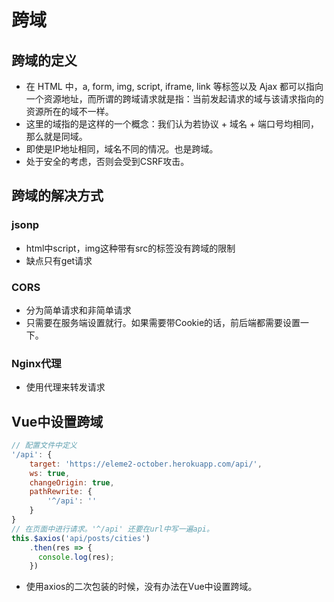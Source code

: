 # 跨域

## 跨域的定义

* 在 HTML 中，a, form, img, script, iframe, link 等标签以及 Ajax 都可以指向一个资源地址，而所谓的跨域请求就是指：当前发起请求的域与该请求指向的资源所在的域不一样。
* 这里的域指的是这样的一个概念：我们认为若协议 + 域名 + 端口号均相同，那么就是同域。
* 即使是IP地址相同，域名不同的情况。也是跨域。
* 处于安全的考虑，否则会受到CSRF攻击。

## 跨域的解决方式

### jsonp

* html中script，img这种带有src的标签没有跨域的限制
* 缺点只有get请求

### CORS

* 分为简单请求和非简单请求
* 只需要在服务端设置就行。如果需要带Cookie的话，前后端都需要设置一下。

### Nginx代理

* 使用代理来转发请求

## Vue中设置跨域

```js
// 配置文件中定义
'/api': {
    target: 'https://eleme2-october.herokuapp.com/api/',
    ws: true,
    changeOrigin: true,
    pathRewrite: {
        '^/api': ''
    }
}
// 在页面中进行请求。'^/api' 还要在url中写一遍api。
this.$axios('api/posts/cities')
    .then(res => {
      console.log(res);
    })
```

* 使用axios的二次包装的时候，没有办法在Vue中设置跨域。